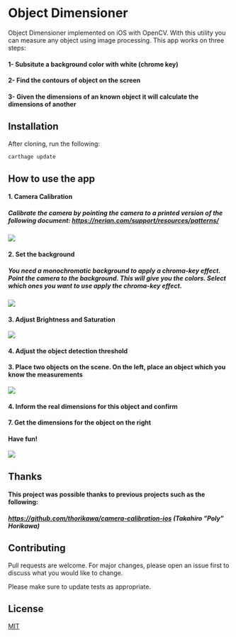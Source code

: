 # Object Dimensioner
Object Dimensioner implemented on iOS with OpenCV.
With this utility you can measure any object using image processing.
This app works on three steps: 
#### 1- Subsitute a background color with white (chrome key)
#### 2- Find the contours of object on the screen
#### 3- Given the dimensions of an known object it will calculate the dimensions of another

## Installation

After cloning, run the following:
```bash
carthage update
````
## How to use the app
#### 1. Camera Calibration
##### Calibrate the camera by pointing the camera to a printed version of the following document: https://nerian.com/support/resources/patterns/
<kbd>
  <img src="CalibrateCamera.gif"/>
</kbd>

#### 2. Set the background 
##### You need a monochromatic background to apply a chroma-key effect. Point the camera to the background. This will give you the colors. Select which ones you want to use apply the chroma-key effect.
<kbd>
    <img src="GetColors.gif"/>
</kbd>

#### 3. Adjust Brightness and Saturation
<kbd>
    <img src="ApplyChromaKey.gif"/>
</kbd>

#### 4. Adjust the object detection threshold


#### 3. Place two objects on the scene. On the left, place an object which you know the measurements
<kbd>
    <img src="IMG_5178.JPG"/>
</kbd>

#### 4. Inform the real dimensions for this object and confirm





#### 7. Get the dimensions for the object on the right






#### Have fun!

<kbd>
      <img src="InvisibleCloak.gif"/>
</kbd>


## Thanks

#### This project was possible thanks to previous projects such as the following:
##### https://github.com/thorikawa/camera-calibration-ios (Takahiro "Poly" Horikawa)

## Contributing
Pull requests are welcome. For major changes, please open an issue first to discuss what you would like to change.

Please make sure to update tests as appropriate.

## License
[MIT](https://choosealicense.com/licenses/mit/)
